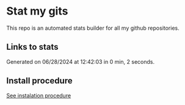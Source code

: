 # Stat my gits

This repo is an automated stats builder for all my github repositories.

## Links to stats


Generated on 06/28/2024 at 12:42:03 in 0 min, 2 seconds.

## Install procedure

[See instalation procedure](./src/install.md)
